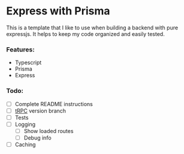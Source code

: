 # Express with Prisma

This is a template that I like to use when building a backend with pure expressjs. It helps to keep my code organized and easily tested.

### Features:

-   Typescript
-   Prisma
-   Express

### Todo:

-   [ ] Complete README instructions
-   [ ] [tRPC](https://github.com/trpc/trpc) version branch
-   [ ] Tests
-   [ ] Logging
    - [ ] Show loaded routes
    - [ ] Debug info
-   [ ] Caching
